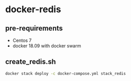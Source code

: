 # docker-redis

## pre-requirements

- Centos 7
- docker 18.09 with docker swarm

## create_redis.sh

```bash
docker stack deploy -c docker-compose.yml stack_redis
```
